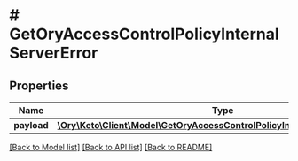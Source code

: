 # # GetOryAccessControlPolicyInternalServerError

## Properties

Name | Type | Description | Notes
------------ | ------------- | ------------- | -------------
**payload** | [**\Ory\Keto\Client\Model\GetOryAccessControlPolicyInternalServerErrorBody**](GetOryAccessControlPolicyInternalServerErrorBody.md) |  | [optional] 

[[Back to Model list]](../../README.md#documentation-for-models) [[Back to API list]](../../README.md#documentation-for-api-endpoints) [[Back to README]](../../README.md)


